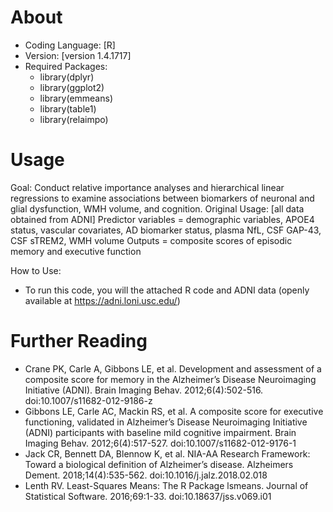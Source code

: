 # About

- Coding Language: [R]
- Version: [version 1.4.1717]
- Required Packages: 
	- library(dplyr)
	- library(ggplot2)
	- library(emmeans)
	- library(table1)
	- library(relaimpo)

# Usage

Goal: Conduct relative importance analyses and hierarchical linear regressions to examine associations between biomarkers of neuronal and glial dysfunction, WMH volume, and cognition.
Original Usage: [all data obtained from ADNI] Predictor variables = demographic variables, APOE4 status, vascular covariates, AD biomarker status, plasma NfL, CSF GAP-43, CSF sTREM2, WMH volume  Outputs = composite scores of episodic memory and executive function

How to Use: 
- To run this code, you will the attached R code and ADNI data (openly available at  https://adni.loni.usc.edu/)

# Further Reading
- Crane PK, Carle A, Gibbons LE, et al. Development and assessment of a composite score for memory in the Alzheimer’s Disease Neuroimaging Initiative (ADNI). Brain Imaging Behav. 2012;6(4):502-516. doi:10.1007/s11682-012-9186-z
- Gibbons LE, Carle AC, Mackin RS, et al. A composite score for executive functioning, validated in Alzheimer’s Disease Neuroimaging Initiative (ADNI) participants with baseline mild cognitive impairment. Brain Imaging Behav. 2012;6(4):517-527. doi:10.1007/s11682-012-9176-1
- Jack CR, Bennett DA, Blennow K, et al. NIA-AA Research Framework: Toward a biological definition of Alzheimer’s disease. Alzheimers Dement. 2018;14(4):535-562. doi:10.1016/j.jalz.2018.02.018
- Lenth RV. Least-Squares Means: The R Package lsmeans. Journal of Statistical Software. 2016;69:1-33. doi:10.18637/jss.v069.i01
